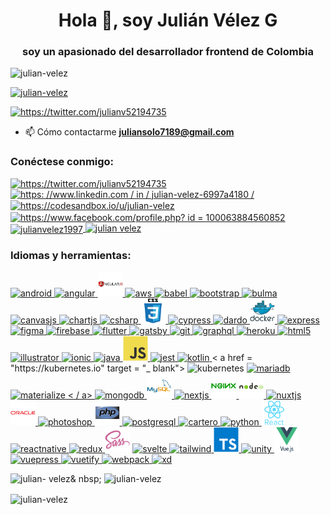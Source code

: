 <h1 align = "center"> Hola 👋, soy Julián Vélez G </h1>
<h3 align = "center"> soy un apasionado del desarrollador frontend de Colombia </h3>

<p align = "left"> <img src = "https://komarev.com/ghpvc/?username=julian-velez&label=Profile%20views&color=0e75b6&style=flat" alt = "julian-velez" /> </p>

<p align = "left"> <a href = "https://github.com/ryo-ma/github-profile-trophy"> <img src = "https://github-profile-trophy.vercel.app/?username=julian-velez" alt = "julian-velez" /> </a> </p>

<p align = "left"> <a href = "https://twitter.com/https://twitter.com/julianv52194735" target = "en blanco "> <img src =" https: // img.shields.io/twitter/follow/https://twitter.com/julianv52194735?logo=twitter&style=for-the-badge "alt =" https://twitter.com/julianv52194735 "/> </a> </ p >

- 📫 Cómo contactarme **juliansolo7189@gmail.com**

<h3 align = "left"> Conéctese conmigo: </h3>
<p align = "left">
<a href = "https://twitter.com/https://twitter.com/julianv52194735" target = " en blanco "> <img align =" center "src =" https://raw.githubusercontent.com/rahuldkjain/github-profile-readme-generator/master/src/images/icons/Social/twitter.svg "alt =" https://twitter.com/julianv52194735 "height =" 30 "width =" 40 "/> </a>
<a href =" https://linkedin.com/in/https://www.linkedin.com / in / julian-velez-6997a4180 / "target =" blank "> <img align =" center "src =" https://raw.githubusercontent.com/rahuldkjain/github-profile-readme-generator/master/src/ images / icons / Social / linked-in-alt.svg "alt =" https: //www.linkedin.com / in / julian-velez-6997a4180 / "height =" 30 "width =" 40 "/> </a>
<a href="https://codesandbox.com/https://codesandbox.io/u/julian-velez" target="blank"> <img align = "center" src = "https: //cdn.jsdelivr .net / npm / simple-icons @ 3.0.1 / icons / codesandbox.svg "alt =" https://codesandbox.io/u/julian-velez "height =" 30 "width =" 40 "/> </ a>
<a href="https://fb.com/https://www.facebook.com/profile.php?id=100063884560852" target="blank"> <img align = "center" src = "https : //raw.githubusercontent.com/rahuldkjain/github-profile-readme-generator/master/src/images/icons/Social/facebook.svg "alt =" https://www.facebook.com/profile.php? id = 100063884560852 "altura =" 30 "ancho =" 40 "/> </a>
<a href="https://instagram.com/julianvelez1997" target="blank"> <img align = "center" src = "https://raw.githubusercontent.com/rahuldkjain/github-profile-readme-generator /master/src/images/icons/Social/instagram.svg "alt =" julianvelez1997 "height =" 30 "width =" 40 "/> </a>
<a href =" https://www.youtube.com / c / julian velez "target =" blank "> <img align =" center "src =" https://raw.githubusercontent.com/rahuldkjain/github-profile-readme-generator/master/src/images/icons/ Social / youtube.svg "alt =" julian velez "height =" 30 "width =" 40 "/> </a>
</p>

<h3 align =" left "> Idiomas y herramientas: </h3>
<p align = "left"> <a href="https://developer.android.com" target="_blank"> <img src = "https://raw.githubusercontent.com/devicons/devicon/master/ icons / android / android-original-wordmark.svg "alt =" android "width =" 40 "height =" 40 "/> </a> <a href =" https://angular.io "target =" _ en blanco "> <img src =" https://angular.io/assets/images/logos/angular/angular.svg "alt =" angular "width =" 40 "height =" 40 "/> </a> <a href = "https://angular.io" target = "_ blank"> <img src = "https://raw.githubusercontent.com/devicons/devicon/master/icons/angularjs/angularjs-original-wordmark.svg"alt = "angularjs" width = "40" height = "40" /> </a> <a href="https://aws.amazon.com" target="_blank"> <img src = "https: / /raw.githubusercontent.com/devicons/devicon/master/icons/amazonwebservices/amazonwebservices-original-wordmark.svg "alt =" aws "width =" 40 "height =" 40 "/> </a> <a href = "https://babeljs.io/" target = "_ blank"> <img src = "https://www.vectorlogo.zone/logos/babeljs/babeljs-icon.svg" alt = "babel" width = "40 "height =" 40 "/> </a> <a href="https://getbootstrap.com" target="_blank"> <img src =" https: //raw.githubusercontent.com / devicons / devicon / master / icons / bootstrap / bootstrap-plain-wordmark.svg "alt =" bootstrap "width =" 40 "height =" 40 "/> </a> <a href =" https: // bulma.io/ "target =" _ blank "> <img src =" https://raw.githubusercontent.com/gilbarbara/logos/804dc257b59e144eaca5bc6ffd16949752c6f789/logos/bulma.svg "alt =" bulma "width =" 40 "height = "40" /> </a> <a href="https://canvasjs.com" target="_blank"> <img src = "https://raw.githubusercontent.com/Hardik0307/Hardik0307/master/assets /canvasjs-charts.svg "alt =" canvasjs "width =" 40 "height =" 40 "/> </a> <a href =" https: //www.chartjs.org "target =" _ blank "> <img src =" https://www.chartjs.org/media/logo-title.svg "alt =" chartjs "width =" 40 "height =" 40 "/> </ a> <a href="https://www.w3schools.com/cs/" target="_blank"> <img src = "https://raw.githubusercontent.com/devicons/devicon/master/icons/csharp /csharp-original.svg "alt =" csharp "width =" 40 "height =" 40 "/> </a> <a href =" https://www.w3schools.com/css/ "target =" _ en blanco "> <img src =" https://raw.githubusercontent.com/devicons/devicon/master/icons/css3/css3-original-wordmark.svg "alt =" css3 "width =" 40 "height =" 40 " /> </a><a href="https://www.cypress.io" target="_blank"> <img src = "https://raw.githubusercontent.com/simple-icons/simple-icons/6e46ec1fc23b60c8fd0d2f2ff46db82e16dbd75f/icons/cypress. svg "alt =" cypress "width =" 40 "height =" 40 "/> </a> <a href="https://dart.dev" target="_blank"> <img src =" https: / /www.vectorlogo.zone/logos/dartlang/dartlang-icon.svg "alt =" dardo "width =" 40 "height =" 40 "/> </a> <a href =" https: //www.docker .com / "target =" _ blank "> <img src =" https://raw.githubusercontent.com/devicons/devicon/master/icons/docker/docker-original-wordmark.svg "alt ="docker "width =" 40 "height =" 40 "/> </a> <a href="https://expressjs.com" target="_blank"> <img src =" https: //raw.githubusercontent. com / devicons / devicon / master / icons / express / express-original-wordmark.svg "alt =" express "width =" 40 "height =" 40 "/> </a> <a href =" https: // www.figma.com/ "target =" _ blank "> <img src =" https://www.vectorlogo.zone/logos/figma/figma-icon.svg "alt =" figma "width =" 40 "height = "40" /> </a> <a href="https://firebase.google.com/" target="_blank"> <img src = "https://www.vectorlogo.zone/logos/firebase/ firebase-icon.svg "alt =" firebase "width =" 40 "height =" 40 "/> </a> <a href="https://flutter.dev" target="_blank"> <img src =" https: / /www.vectorlogo.zone/logos/flutterio/flutterio-icon.svg "alt =" flutter "width =" 40 "height =" 40 "/> </a> <a href =" https: //www.gatsbyjs .com / "target =" _ blank "> <img src =" https://www.vectorlogo.zone/logos/gatsbyjs/gatsbyjs-icon.svg "alt =" gatsby "width =" 40 "height =" 40 " /> </a> <a href="https://git-scm.com/" target="_blank"> <img src = "https://www.vectorlogo.zone/logos/git-scm/git -scm-icon.svg "alt ="git "width =" 40 "height =" 40 "/> </a> <a href="https://graphql.org" target="_blank"> <img src =" https: //www.vectorlogo. zone / logos / graphql / graphql-icon.svg "alt =" graphql "width =" 40 "height =" 40 "/> </a> <a href =" https://heroku.com "target =" _ en blanco "> <img src =" https://www.vectorlogo.zone/logos/heroku/heroku-icon.svg "alt =" heroku "width =" 40 "height =" 40 "/> </a> <a href = "https://www.w3.org/html/" target = "_ blank"> <img src = "https://raw.githubusercontent.com/devicons/devicon/master/icons/html5/html5-original -wordmark.svg "alt = "html5" width = "40" height = "40" /> </a> <a href="https://www.adobe.com/in/products/illustrator.html" target="_blank"> <img src = "https://www.vectorlogo.zone/logos/adobe_illustrator/adobe_illustrator-icon.svg" alt = "illustrator" width = "40" height = "40" /> </a> <a href = "https://ionicframework.com" target = "_ blank"> <img src = "https://upload.wikimedia.org/wikipedia/commons/d/d1/Ionic_Logo.svg" alt = "ionic" width = " 40 "altura =" 40 "/> </a> <a href="https://www.java.com" target="_blank"> <img src =" https: //raw.githubusercontent.com / devicons / devicon / master / icons / java / java-original.svg "alt =" java "width =" 40 "height =" 40 "/> </a> <a href =" https: // desarrollador. mozilla.org/en-US/docs/Web/JavaScript "target =" _ blank "> <img src =" https://raw.githubusercontent.com/devicons/devicon/master/icons/javascript/javascript-original.svg "alt =" javascript "width =" 40 "height =" 40 "/> </a> <a href="https://jestjs.io" target="_blank"> <img src =" https: // www.vectorlogo.zone/logos/jestjsio/jestjsio-icon.svg "alt =" jest "width =" 40 "height =" 40 "/> </a> <a href =" https://kotlinlang.org " target = "_blank "> <img src =" https://www.vectorlogo.zone/logos/kotlinlang/kotlinlang-icon.svg "alt =" kotlin "width =" 40 "height =" 40 "/> </a> < a href = "https://kubernetes.io" target = "_ blank"> <img src = "https://www.vectorlogo.zone/logos/kubernetes/kubernetes-icon.svg" alt = "kubernetes" width = "40" height = "40" /> </a> <a href="https://mariadb.org/" target="_blank"> <img src = "https://www.vectorlogo.zone/logos /mariadb/mariadb-icon.svg "alt =" mariadb "width =" 40 "height =" 40 "/> </a> <a href =" https://materializecss.com/ "target ="_blank "> <img src =" https://raw.githubusercontent.com/prplx/svg-logos/5585531d45d294869c4eaab4d7cf2e9c167710a9/svg/materialize.svg "alt =" materialize "width =" 40 "height =" 40 "/> < / a> <a href="https://www.mongodb.com/" target="_blank"> <img src = "https://raw.githubusercontent.com/devicons/devicon/master/icons/mongodb/ mongodb-original-wordmark.svg "alt =" mongodb "width =" 40 "height =" 40 "/> </a> <a href =" https://www.mysql.com/ "target =" _ blank " > <img src = "https://raw.githubusercontent.com/devicons/devicon/master/icons/mysql/mysql-original-wordmark.svg" alt = "mysql" width = "40"height = "40" /> </a> <a href="https://nextjs.org/" target="_blank"> <img src = "https://cdn.worldvectorlogo.com/logos/nextjs- 3.svg "alt =" nextjs "width =" 40 "height =" 40 "/> </a> <a href="https://www.nginx.com" target="_blank"> <img src = "https://raw.githubusercontent.com/devicons/devicon/master/icons/nginx/nginx-original.svg" alt = "nginx" width = "40" height = "40" /> </a> <a href = "https://nodejs.org" target = "_ blank"> <img src = "https://raw.githubusercontent.com/devicons/devicon/master/icons/nodejs/nodejs-original-wordmark.svg" alt = "nodejs "width =" 40 "height =" 40 "/> </a> <a href="https://nuxtjs.org/" target="_blank"> <img src =" https: //www.vectorlogo .zone / logos / nuxtjs / nuxtjs-icon.svg "alt =" nuxtjs "width =" 40 "height =" 40 "/> </a> <a href =" https://www.oracle.com/ " target = "_ blank"> <img src = "https://raw.githubusercontent.com/devicons/devicon/master/icons/oracle/oracle-original.svg" alt = "oracle" width = "40" height = " 40 "/> </a> <a href="https://www.photoshop.com/en" target="_blank"> <img src =" https: //raw.githubusercontent.com / devicons / devicon / master / icons / photoshop / photoshop-line.svg "alt =" photoshop "width =" 40 "height =" 40 "/> </a> <a href =" https: // www. php.net "target =" _ blank "> <img src =" https://raw.githubusercontent.com/devicons/devicon/master/icons/php/php-original.svg "alt =" php "width =" 40 "height =" 40 "/> </a> <a href="https://www.postgresql.org" target="_blank"> <img src =" https://raw.githubusercontent.com/devicons/ devicon / master / icons / postgresql / postgresql-original-wordmark.svg "alt =" postgresql "width =" 40 "height =" 40 "/> </a> <a href =" https://postman.com "target = "_ blank"> <img src = "https://www.vectorlogo.zone/logos/getpostman/getpostman-icon.svg" alt = "cartero" width = "40" height = "40" /> </ a> <a href="https://www.python.org" target="_blank"> <img src = "https://raw.githubusercontent.com/devicons/devicon/master/icons/python/python- original.svg "alt =" python "width =" 40 "height =" 40 "/> </a> <a href="https://reactjs.org/" target="_blank"> <img src =" https://raw.githubusercontent.com/devicons/devicon/master/icons/react/react-original-wordmark.svg "alt =" react "width =" 40 "height =" 40 "/> </a><a href="https://reactnative.dev/" target="_blank"> <img src = "https://reactnative.dev/img/header_logo.svg" alt = "reactnative" width = "40" height = "40" /> </a> <a href="https://redux.js.org" target="_blank"> <img src = "https://raw.githubusercontent.com/devicons/devicon/ master / icons / redux / redux-original.svg "alt =" redux "width =" 40 "height =" 40 "/> </a> <a href =" https://sass-lang.com "target = "_blank"> <img src = "https://raw.githubusercontent.com/devicons/devicon/master/icons/sass/sass-original.svg" alt = "sass" width = "40" height = "40" /></a> <a href="https://svelte.dev" target="_blank"> <img src = "https://upload.wikimedia.org/wikipedia/commons/1/1b/Svelte_Logo.svg" alt = "svelte" width = "40" height = "40" /> </a> <a href="https://tailwindcss.com/" target="_blank"> <img src = "https: // www.vectorlogo.zone/logos/tailwindcss/tailwindcss-icon.svg "alt =" tailwind "width =" 40 "height =" 40 "/> </a> <a href =" https: //www.typescriptlang. org / "target =" _ blank "> <img src =" https://raw.githubusercontent.com/devicons/devicon/master/icons/typescript/typescript-original.svg "alt =" mecanografiado "width = "40" height = "40" /> </a> <a href="https://unity.com/" target="_blank"> <img src = "https://www.vectorlogo.zone /logos/unity3d/unity3d-icon.svg "alt =" unity "width =" 40 "height =" 40 "/> </a> <a href =" https://vuejs.org/ "target =" _ en blanco "> <img src =" https://raw.githubusercontent.com/devicons/devicon/master/icons/vuejs/vuejs-original-wordmark.svg "alt =" vuejs "width =" 40 "height =" 40 " /> </a> <a href="https://vuepress.vuejs.org/" target="_blank"> <img src = "https: //raw.githubusercontent.com / AliasIO / wappalyzer / master / src / drivers / webextension / images / icons / VuePress.svg "alt =" vuepress "width =" 40 "height =" 40 "/> </a> <a href =" https: //vuetifyjs.com/en/ "target =" _ blank "> <img src =" https://bestofjs.org/logos/vuetify.svg "alt =" vuetify "width =" 40 "height =" 40 "/ > </a> <a href="https://webpack.js.org" target="_blank"> <img src = "https://raw.githubusercontent.com/devicons/devicon/d00d0969292a6569d45b06d3f350f463a0107b0d/icons/webpack /webpack-original-wordmark.svg "alt =" webpack "width =" 40 "height =" 40 "/> </a> <a href =" https: //www.adobe.com / products / xd.html "target =" _ blank "> <img src =" https://cdn.worldvectorlogo.com/logos/adobe-xd.svg "alt =" xd "width =" 40 "height =" 40 "/> </a> </p>

<p> <img align = "left" src = "https://github-readme-stats.vercel.app/api/top-langs?username=julian-velez&show_icons=true&locale=en&layout=compact" alt = "julian- velez "/> </p>

<p> & nbsp; <img align =" center "src =" https://github-readme-stats.vercel.app/api?username=julian-velez&show_icons=true&locale=en "alt = "julian-velez" /> </p>

<p> <img align = "center" src = "https://github-readme-streak-stats.herokuapp.com/?user=julian-velez&" alt = "julian-velez" /> </p>

